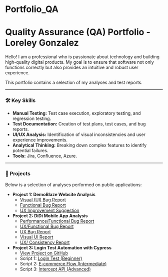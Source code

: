# Portfolio_QA

# Quality Assurance (QA) Portfolio - Loreley Gonzalez

Hello! I am a professional who is passionate about technology and building high-quality digital products. My goal is to ensure that software not only functions correctly but also provides an intuitive and robust user experience.

This portfolio contains a selection of my analyses and test reports.

---

### 🛠️ Key Skills

* **Manual Testing:** Test case execution, exploratory testing, and regression testing.
* **Test Documentation:** Creation of test plans, test cases, and bug reports.
* **UI/UX Analysis:** Identification of visual inconsistencies and user experience improvements.
* **Analytical Thinking:** Breaking down complex features to identify potential failures.
* **Tools:** Jira, Confluence, Azure.

---

### 📂 Projects

Below is a selection of analyses performed on public applications:

* **Project 1: DemoBlaze Website Analysis**
   * [Visual (UI) Bug Report](demoblaze-analysis/01-UI-Bug-Report.md)
   * [Functional Bug Report](demoblaze-analysis/02-Functional-Bug-Report.md)
   * [UX Improvement Suggestion](demoblaze-analysis/03-UX-Improvement-Suggestion.md)
* **Project 2: DiDi Mobile App Analysis**
    * [Performance/Functional Bug Report](didi-mobile-analysis/01-Performance-Bug-Report.md)
    * [UX/Functional Bug Report](didi-mobile-analysis/02-UX-Functional-Bug-Report.md)
    * [UX Bug Report](didi-mobile-analysis/03-UX-Feedback-Report.md)
    * [Visual UI Report](didi-mobile-analysis/04-UI-Delete_Messages-Text-Report)
    * [UX/ Consistency Report](didi-mobile-analysis/05-UX-Consistency-Bug-Report.md)
* **Project 3: Login Test Automation with Cypress**
    * [View Project on GitHub](https://github.com/LoreleyGzz/cypress-demoblaze-login-test)
    * Script 1: [Login Test (Beginner)](https://github.com/LoreleyGzz/cypress-demoblaze-login-test/blob/main/cypress/e2e/login.cy.js)
    * Script 2: [E-commerce Flow (Intermediate)](https://github.com/LoreleyGzz/cypress-demoblaze-login-test/blob/main/cypress/e2e/flujo-de-compra.cy.js)
    * Script 3: [Intercept API (Advanced)]([https://github.com/LoreleyGzz/cypress-demoblaze-login-test/blob/main/cypress/e2e/api-test.cy.js)
